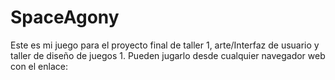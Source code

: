 # SpaceAgony
Este es mi juego para el proyecto final de taller 1, arte/Interfaz de usuario y taller de diseño de juegos 1.
Pueden jugarlo desde cualquier navegador web con el enlace:
